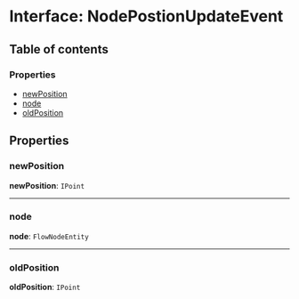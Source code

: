 # Interface: NodePostionUpdateEvent

## Table of contents

### Properties

* [newPosition](/auto-docs/free-layout-core/interfaces/NodePostionUpdateEvent.md#newposition)
* [node](/auto-docs/free-layout-core/interfaces/NodePostionUpdateEvent.md#node)
* [oldPosition](/auto-docs/free-layout-core/interfaces/NodePostionUpdateEvent.md#oldposition)

## Properties

### newPosition

**newPosition**: `IPoint`

***

### node

**node**: `FlowNodeEntity`

***

### oldPosition

**oldPosition**: `IPoint`
